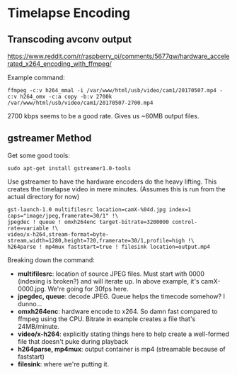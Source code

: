 # Timelapse Encoding #

## Transcoding avconv output ##

https://www.reddit.com/r/raspberry_pi/comments/5677qw/hardware_accelerated_x264_encoding_with_ffmpeg/

Example command:

    ffmpeg -c:v h264_mmal -i /var/www/html/usb/video/cam1/20170507.mp4 -c:v h264_omx -c:a copy -b:v 2700k /var/www/html/usb/video/cam1/20170507-2700.mp4
    
2700 kbps seems to be a good rate. Gives us ~60MB output files.

## gstreamer Method ##

Get some good tools:

    sudo apt-get install gstreamer1.0-tools

Use gstreamer to have the hardware encoders do the heavy lifting. This creates the timelapse video in mere minutes.
(Assumes this is run from the actual directory for now)

    gst-launch-1.0 multifilesrc location=camX-%04d.jpg index=1 caps="image/jpeg,framerate=30/1" !\
    jpegdec ! queue ! omxh264enc target-bitrate=3200000 control-rate=variable !\
    video/x-h264,stream-format=byte-stream,width=1280,height=720,framerate=30/1,profile=high !\
    h264parse ! mp4mux faststart=true ! filesink location=output.mp4
    
Breaking down the command:
* **multifilesrc**: location of source JPEG files. Must start with 0000 (indexing is broken?) and will iterate up. In above example, it's camX-0000.jpg. We're going for 30fps here.
* **jpegdec, queue**: decode JPEG. Queue helps the timecode somehow? I dunno...
* **omxh264enc**: hardware encode to x264. So damn fast compared to ffmpeg using the CPU. Bitrate in example creates a file that's 24MB/minute.
* **video/x-h264**: explicitly stating things here to help create a well-formed file that doesn't puke during playback
* **h264parse, mp4mux**: output container is mp4 (streamable because of faststart)
* **filesink**: where we're putting it.
